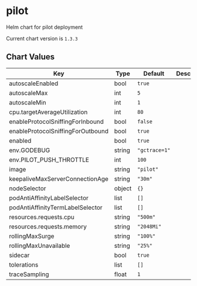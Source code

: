 pilot
=====
Helm chart for pilot deployment

Current chart version is `1.3.3`





## Chart Values

| Key | Type | Default | Description |
|-----|------|---------|-------------|
| autoscaleEnabled | bool | `true` |  |
| autoscaleMax | int | `5` |  |
| autoscaleMin | int | `1` |  |
| cpu.targetAverageUtilization | int | `80` |  |
| enableProtocolSniffingForInbound | bool | `false` |  |
| enableProtocolSniffingForOutbound | bool | `true` |  |
| enabled | bool | `true` |  |
| env.GODEBUG | string | `"gctrace=1"` |  |
| env.PILOT_PUSH_THROTTLE | int | `100` |  |
| image | string | `"pilot"` |  |
| keepaliveMaxServerConnectionAge | string | `"30m"` |  |
| nodeSelector | object | `{}` |  |
| podAntiAffinityLabelSelector | list | `[]` |  |
| podAntiAffinityTermLabelSelector | list | `[]` |  |
| resources.requests.cpu | string | `"500m"` |  |
| resources.requests.memory | string | `"2048Mi"` |  |
| rollingMaxSurge | string | `"100%"` |  |
| rollingMaxUnavailable | string | `"25%"` |  |
| sidecar | bool | `true` |  |
| tolerations | list | `[]` |  |
| traceSampling | float | `1` |  |
